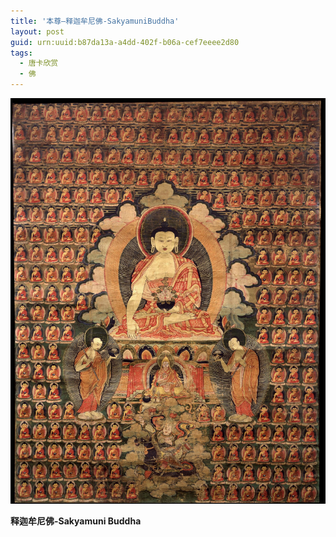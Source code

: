 ```yaml
---
title: '本尊—释迦牟尼佛-SakyamuniBuddha'
layout: post
guid: urn:uuid:b87da13a-a4dd-402f-b06a-cef7eeee2d80
tags:
  - 唐卡欣赏
  - 佛
---
```



[![YamdrokTso](/media/files/2006/07/24/b01.jpg)](https://bolg-1257385283.cos.ap-chengdu.myqcloud.com/2006/07/24/b01.jpg)

**释迦牟尼佛-Sakyamuni Buddha**